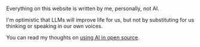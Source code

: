 Everything on this website is written by me, personally, not AI.

I'm optimistic that LLMs will improve life for us, but not by substituting for us thinking or speaking in our own voices.

You can read my thoughts on [using AI in open source](/blog/using-ai-in-open-source).
